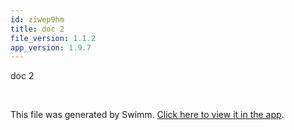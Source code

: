 ```yaml
---
id: ziwep9hm
title: doc 2
file_version: 1.1.2
app_version: 1.9.7
---
```


doc 2

<br/>

This file was generated by Swimm. [Click here to view it in the app](http://localhost:5000/repos/Z2l0aHViJTNBJTNBTm9hUmVwbyUzQSUzQU5vYW96ZXI=/docs/ziwep9hm).
